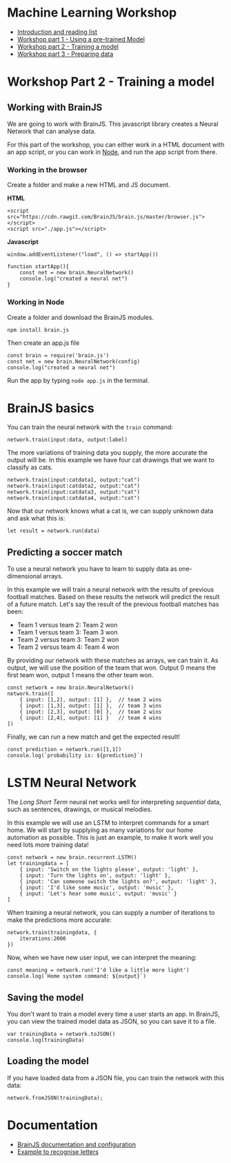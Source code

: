 # Machine Learning Workshop

- [Introduction and reading list](../README.md)
- [Workshop part 1 - Using a pre-trained Model](./workshop1.md)
- [Workshop part 2 - Training a model](./workshop2.md)
- [Workshop part 3 - Preparing data](./workshop3.md)

# Workshop Part 2 - Training a model

## Working with BrainJS

We are going to work with BrainJS. This javascript library creates a Neural Network that can analyse data.

For this part of the workshop, you can either work in a HTML document with an app script, or you can work in [Node](https://nodejs.org/en/), and run the app script from there.

### Working in the browser

Create a folder and make a new HTML and JS document.

**HTML**
```
<script src="https://cdn.rawgit.com/BrainJS/brain.js/master/browser.js"></script>
<script src="./app.js"></script>
```
**Javascript**
```
window.addEventListener("load", () => startApp())

function startApp(){
    const net = new brain.NeuralNetwork()
    console.log("created a neural net")
}
```

### Working in Node

Create a folder and download the BrainJS modules. 

```
npm install brain.js
```
Then create an app.js file
```
const brain = require('brain.js')
const net = new brain.NeuralNetwork(config)
console.log("created a neural net")
```
Run the app by typing `node app.js` in the terminal.

# BrainJS basics

You can train the neural network with the `train` command:
```
network.train(input:data, output:label)
```
The more variations of training data you supply, the more accurate the output will be. In this example we have four cat drawings that we want to classify as cats.
```
network.train(input:catdata1, output:"cat")
network.train(input:catdata2, output:"cat")
network.train(input:catdata3, output:"cat")
network.train(input:catdata4, output:"cat")
```
Now that our network knows what a cat is, we can supply unknown data and ask what this is:

```
let result = network.run(data)
```

## Predicting a soccer match

To use a neural network you have to learn to supply data as one-dimensional arrays.

In this example we will train a neural network with the results of previous football matches. Based on these results the network will predict the result of a future match. Let's say the result of the previous football matches has been:

- Team 1 versus team 2: Team 2 won
- Team 1 versus team 3: Team 3 won
- Team 2 versus team 3: Team 2 won
- Team 2 versus team 4: Team 4 won

By providing our network with these matches as arrays, we can train it. As output, we will use the position of the team that won. Output 0 means the first team won, output 1 means the other team won.

```
const network = new brain.NeuralNetwork()
network.train([
    { input: [1,2], output: [1] },  // team 2 wins
    { input: [1,3], output: [1] },  // team 3 wins
    { input: [2,3], output: [0] },  // team 2 wins
    { input: [2,4], output: [1] }   // team 4 wins
])
```
Finally, we can run a new match and get the expected result!
```
const prediction = network.run([1,1])
console.log(`probability is: ${prediction}`)    
```

# LSTM Neural Network

The *Long Short Term* neural net works well for interpreting *sequential* data, such as sentences, drawings, or musical melodies. 

In this example we will use an LSTM to interpret commands for a smart home. We will start by supplying as many variations for our home automation as possible. This is just an example, to make it work well you need lots more training data!

```
const network = new brain.recurrent.LSTM()
let trainingdata = [
    { input: 'Switch on the lights please', output: 'light' },
    { input: 'Turn the lights on', output: 'light' },
    { input: 'Can someone switch the lights on?', output: 'light' },
    { input: 'I'd like some music', output: 'music' },
    { input: 'Let's hear some music', output: 'music' }
]
```
When training a neural network, you can supply a number of iterations to make the predictions more accurate:

```
network.train(trainingdata, {
    iterations:2000
})
```
Now, when we have new user input, we can interpret the meaning:

```
const meaning = network.run('I'd like a little more light')
console.log(`Home system command: ${output}`)
```

## Saving the model

You don't want to train a model every time a user starts an app. In BrainJS, you can view the trained model data as JSON, so you can save it to a file.

```
var trainingData = network.toJSON()
console.log(trainingData)
```

## Loading the model

If you have loaded data from a JSON file, you can train the network with this data:
```
network.fromJSON(trainingData);
```

# Documentation

- [BrainJS documentation and configuration](https://github.com/BrainJS/brain.js)
- [Example to recognise letters](https://github.com/BrainJS/brain.js/blob/master/examples/which-letter-simple.js)